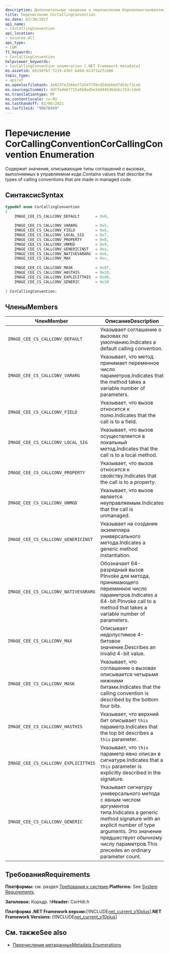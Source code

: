 ```yaml
---
description: Дополнительные сведения о перечислении Коркаллингконвентион
title: Перечисление CorCallingConvention
ms.date: 03/30/2017
api_name:
- CorCallingConvention
api_location:
- mscoree.dll
api_type:
- COM
f1_keywords:
- CorCallingConvention
helpviewer_keywords:
- CorCallingConvention enumeration [.NET Framework metadata]
ms.assetid: 69156fbf-7219-43bf-b4b8-b13f1a2fcb86
topic_type:
- apiref
ms.openlocfilehash: 2e823fe3566ef7a54f759cd5debbbd7d5dcf3ceb
ms.sourcegitcommit: ddf7edb67715a5b9a45e3dd44536dabc153c1de0
ms.translationtype: MT
ms.contentlocale: ru-RU
ms.lasthandoff: 02/06/2021
ms.locfileid: "99678449"
---
```

# <a name="corcallingconvention-enumeration"></a><span data-ttu-id="65814-103">Перечисление CorCallingConvention</span><span class="sxs-lookup"><span data-stu-id="65814-103">CorCallingConvention Enumeration</span></span>

<span data-ttu-id="65814-104">Содержит значения, описывающие типы соглашений о вызовах, выполняемых в управляемом коде.</span><span class="sxs-lookup"><span data-stu-id="65814-104">Contains values that describe the types of calling conventions that are made in managed code.</span></span>  
  
## <a name="syntax"></a><span data-ttu-id="65814-105">Синтаксис</span><span class="sxs-lookup"><span data-stu-id="65814-105">Syntax</span></span>  
  
```cpp  
typedef enum CorCallingConvention  
{  
    IMAGE_CEE_CS_CALLCONV_DEFAULT       = 0x0,  
  
    IMAGE_CEE_CS_CALLCONV_VARARG        = 0x5,  
    IMAGE_CEE_CS_CALLCONV_FIELD         = 0x6,  
    IMAGE_CEE_CS_CALLCONV_LOCAL_SIG     = 0x7,  
    IMAGE_CEE_CS_CALLCONV_PROPERTY      = 0x8,  
    IMAGE_CEE_CS_CALLCONV_UNMGD         = 0x9,  
    IMAGE_CEE_CS_CALLCONV_GENERICINST   = 0xa,  
    IMAGE_CEE_CS_CALLCONV_NATIVEVARARG  = 0xb,  
    IMAGE_CEE_CS_CALLCONV_MAX           = 0xc,  
  
    IMAGE_CEE_CS_CALLCONV_MASK          = 0x0f,  
    IMAGE_CEE_CS_CALLCONV_HASTHIS       = 0x20,  
    IMAGE_CEE_CS_CALLCONV_EXPLICITTHIS  = 0x40,  
    IMAGE_CEE_CS_CALLCONV_GENERIC       = 0x10  
  
} CorCallingConvention;  
```  
  
## <a name="members"></a><span data-ttu-id="65814-106">Члены</span><span class="sxs-lookup"><span data-stu-id="65814-106">Members</span></span>  
  
|<span data-ttu-id="65814-107">Член</span><span class="sxs-lookup"><span data-stu-id="65814-107">Member</span></span>|<span data-ttu-id="65814-108">Описание</span><span class="sxs-lookup"><span data-stu-id="65814-108">Description</span></span>|  
|------------|-----------------|  
|`IMAGE_CEE_CS_CALLCONV_DEFAULT`|<span data-ttu-id="65814-109">Указывает соглашение о вызовах по умолчанию.</span><span class="sxs-lookup"><span data-stu-id="65814-109">Indicates a default calling convention.</span></span>|  
|`IMAGE_CEE_CS_CALLCONV_VARARG`|<span data-ttu-id="65814-110">Указывает, что метод принимает переменное число параметров.</span><span class="sxs-lookup"><span data-stu-id="65814-110">Indicates that the method takes a variable number of parameters.</span></span>|  
|`IMAGE_CEE_CS_CALLCONV_FIELD`|<span data-ttu-id="65814-111">Указывает, что вызов относится к полю.</span><span class="sxs-lookup"><span data-stu-id="65814-111">Indicates that the call is to a field.</span></span>|  
|`IMAGE_CEE_CS_CALLCONV_LOCAL_SIG`|<span data-ttu-id="65814-112">Указывает, что вызов осуществляется в локальный метод.</span><span class="sxs-lookup"><span data-stu-id="65814-112">Indicates that the call is to a local method.</span></span>|  
|`IMAGE_CEE_CS_CALLCONV_PROPERTY`|<span data-ttu-id="65814-113">Указывает, что вызов относится к свойству.</span><span class="sxs-lookup"><span data-stu-id="65814-113">Indicates that the call is to a property.</span></span>|  
|`IMAGE_CEE_CS_CALLCONV_UNMGD`|<span data-ttu-id="65814-114">Указывает, что вызов является неуправляемым.</span><span class="sxs-lookup"><span data-stu-id="65814-114">Indicates that the call is unmanaged.</span></span>|  
|`IMAGE_CEE_CS_CALLCONV_GENERICINST`|<span data-ttu-id="65814-115">Указывает на создание экземпляра универсального метода.</span><span class="sxs-lookup"><span data-stu-id="65814-115">Indicates a generic method instantiation.</span></span>|  
|`IMAGE_CEE_CS_CALLCONV_NATIVEVARARG`|<span data-ttu-id="65814-116">Обозначает 64-разрядный вызов PInvoke для метода, принимающего переменное число параметров.</span><span class="sxs-lookup"><span data-stu-id="65814-116">Indicates a 64-bit PInvoke call to a method that takes a variable number of parameters.</span></span>|  
|`IMAGE_CEE_CS_CALLCONV_MAX`|<span data-ttu-id="65814-117">Описывает недопустимое 4-битовое значение.</span><span class="sxs-lookup"><span data-stu-id="65814-117">Describes an invalid 4-bit value.</span></span>|  
|`IMAGE_CEE_CS_CALLCONV_MASK`|<span data-ttu-id="65814-118">Указывает, что соглашение о вызовах описывается четырьмя нижними битами.</span><span class="sxs-lookup"><span data-stu-id="65814-118">Indicates that the calling convention is described by the bottom four bits.</span></span>|  
|`IMAGE_CEE_CS_CALLCONV_HASTHIS`|<span data-ttu-id="65814-119">Указывает, что верхний бит описывает `this` параметр.</span><span class="sxs-lookup"><span data-stu-id="65814-119">Indicates that the top bit describes a `this` parameter.</span></span>|  
|`IMAGE_CEE_CS_CALLCONV_EXPLICITTHIS`|<span data-ttu-id="65814-120">Указывает, что `this` параметр явно описан в сигнатуре.</span><span class="sxs-lookup"><span data-stu-id="65814-120">Indicates that a `this` parameter is explicitly described in the signature.</span></span>|  
|`IMAGE_CEE_CS_CALLCONV_GENERIC`|<span data-ttu-id="65814-121">Указывает сигнатуру универсального метода с явным числом аргументов типа.</span><span class="sxs-lookup"><span data-stu-id="65814-121">Indicates a generic method signature with an explicit number of type arguments.</span></span> <span data-ttu-id="65814-122">Это значение предшествует обычному числу параметров.</span><span class="sxs-lookup"><span data-stu-id="65814-122">This precedes an ordinary parameter count.</span></span>|  
  
## <a name="requirements"></a><span data-ttu-id="65814-123">Требования</span><span class="sxs-lookup"><span data-stu-id="65814-123">Requirements</span></span>  

 <span data-ttu-id="65814-124">**Платформы:** см. раздел [Требования к системе](../../get-started/system-requirements.md).</span><span class="sxs-lookup"><span data-stu-id="65814-124">**Platforms:** See [System Requirements](../../get-started/system-requirements.md).</span></span>  
  
 <span data-ttu-id="65814-125">**Заголовок:** Корхдр. h</span><span class="sxs-lookup"><span data-stu-id="65814-125">**Header:** CorHdr.h</span></span>  
  
 <span data-ttu-id="65814-126">**Платформа .NET Framework версии:**[!INCLUDE[net_current_v10plus](../../../../includes/net-current-v10plus-md.md)]</span><span class="sxs-lookup"><span data-stu-id="65814-126">**.NET Framework Versions:** [!INCLUDE[net_current_v10plus](../../../../includes/net-current-v10plus-md.md)]</span></span>  
  
## <a name="see-also"></a><span data-ttu-id="65814-127">См. также</span><span class="sxs-lookup"><span data-stu-id="65814-127">See also</span></span>

- [<span data-ttu-id="65814-128">Перечисления метаданных</span><span class="sxs-lookup"><span data-stu-id="65814-128">Metadata Enumerations</span></span>](metadata-enumerations.md)
